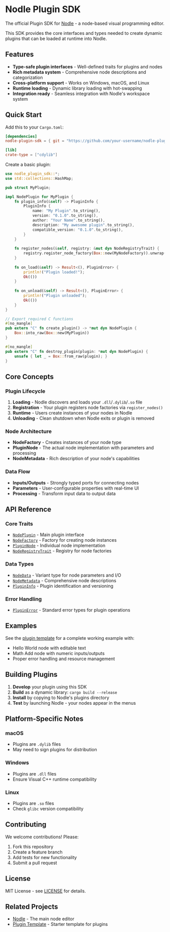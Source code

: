 # Nodle Plugin SDK

The official Plugin SDK for [Nodle](https://github.com/your-username/nodle) - a node-based visual programming editor.

This SDK provides the core interfaces and types needed to create dynamic plugins that can be loaded at runtime into Nodle.

## Features

- **Type-safe plugin interfaces** - Well-defined traits for plugins and nodes
- **Rich metadata system** - Comprehensive node descriptions and categorization  
- **Cross-platform support** - Works on Windows, macOS, and Linux
- **Runtime loading** - Dynamic library loading with hot-swapping
- **Integration ready** - Seamless integration with Nodle's workspace system

## Quick Start

Add this to your `Cargo.toml`:

```toml
[dependencies]
nodle-plugin-sdk = { git = "https://github.com/your-username/nodle-plugin-sdk" }

[lib]
crate-type = ["cdylib"]
```

Create a basic plugin:

```rust
use nodle_plugin_sdk::*;
use std::collections::HashMap;

pub struct MyPlugin;

impl NodePlugin for MyPlugin {
    fn plugin_info(&self) -> PluginInfo {
        PluginInfo {
            name: "My Plugin".to_string(),
            version: "0.1.0".to_string(),
            author: "Your Name".to_string(),
            description: "My awesome plugin".to_string(),
            compatible_version: "0.1.0".to_string(),
        }
    }
    
    fn register_nodes(&self, registry: &mut dyn NodeRegistryTrait) {
        registry.register_node_factory(Box::new(MyNodeFactory)).unwrap();
    }
    
    fn on_load(&self) -> Result<(), PluginError> {
        println!("Plugin loaded!");
        Ok(())
    }
    
    fn on_unload(&self) -> Result<(), PluginError> {
        println!("Plugin unloaded");
        Ok(())
    }
}

// Export required C functions
#[no_mangle]
pub extern "C" fn create_plugin() -> *mut dyn NodePlugin {
    Box::into_raw(Box::new(MyPlugin))
}

#[no_mangle]
pub extern "C" fn destroy_plugin(plugin: *mut dyn NodePlugin) {
    unsafe { let _ = Box::from_raw(plugin); }
}
```

## Core Concepts

### Plugin Lifecycle

1. **Loading** - Nodle discovers and loads your `.dll`/`.dylib`/`.so` file
2. **Registration** - Your plugin registers node factories via `register_nodes()`
3. **Runtime** - Users create instances of your nodes in Nodle
4. **Unloading** - Clean shutdown when Nodle exits or plugin is removed

### Node Architecture

- **NodeFactory** - Creates instances of your node type
- **PluginNode** - The actual node implementation with parameters and processing
- **NodeMetadata** - Rich description of your node's capabilities

### Data Flow

- **Inputs/Outputs** - Strongly typed ports for connecting nodes
- **Parameters** - User-configurable properties with real-time UI
- **Processing** - Transform input data to output data

## API Reference

### Core Traits

- [`NodePlugin`](src/plugin.rs) - Main plugin interface
- [`NodeFactory`](src/plugin.rs) - Factory for creating node instances  
- [`PluginNode`](src/plugin.rs) - Individual node implementation
- [`NodeRegistryTrait`](src/registry.rs) - Registry for node factories

### Data Types

- [`NodeData`](src/data_types.rs) - Variant type for node parameters and I/O
- [`NodeMetadata`](src/metadata.rs) - Comprehensive node descriptions
- [`PluginInfo`](src/plugin.rs) - Plugin identification and versioning

### Error Handling

- [`PluginError`](src/errors.rs) - Standard error types for plugin operations

## Examples

See the [plugin template](https://github.com/your-username/nodle-plugin-template) for a complete working example with:

- Hello World node with editable text
- Math Add node with numeric inputs/outputs  
- Proper error handling and resource management

## Building Plugins

1. **Develop** your plugin using this SDK
2. **Build** as a dynamic library: `cargo build --release`
3. **Install** by copying to Nodle's plugins directory
4. **Test** by launching Nodle - your nodes appear in the menus

## Platform-Specific Notes

### macOS
- Plugins are `.dylib` files
- May need to sign plugins for distribution

### Windows  
- Plugins are `.dll` files
- Ensure Visual C++ runtime compatibility

### Linux
- Plugins are `.so` files
- Check `glibc` version compatibility

## Contributing

We welcome contributions! Please:

1. Fork this repository
2. Create a feature branch
3. Add tests for new functionality  
4. Submit a pull request

## License

MIT License - see [LICENSE](LICENSE) for details.

## Related Projects

- [Nodle](https://github.com/your-username/nodle) - The main node editor
- [Plugin Template](https://github.com/your-username/nodle-plugin-template) - Starter template for plugins